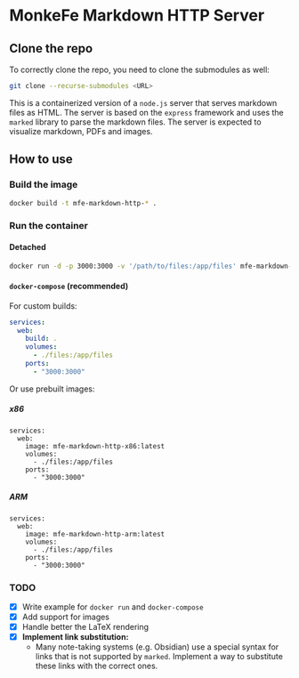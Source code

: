 # MonkeFe Markdown HTTP Server
## Clone the repo
To correctly clone the repo, you need to clone the submodules as well:
```bash
git clone --recurse-submodules <URL>
```
This is a containerized version of a `node.js` server that serves markdown files as HTML. The server is based on the `express` framework and uses the `marked` library to parse the markdown files. The server is expected to visualize markdown, PDFs and images.
## How to use
### Build the image
```bash
docker build -t mfe-markdown-http-* .
```
### Run the container
#### Detached 
```bash
docker run -d -p 3000:3000 -v '/path/to/files:/app/files' mfe-markdown-http-*
```
#### `docker-compose` (recommended)
For custom builds:
```yaml
services:
  web:
    build: . 
    volumes:
      - ./files:/app/files
    ports:
      - "3000:3000"
```
Or use prebuilt images:
##### x86
```
services:
  web:
    image: mfe-markdown-http-x86:latest
    volumes:
      - ./files:/app/files
    ports:
      - "3000:3000"
```
##### ARM
```
services:
  web:
    image: mfe-markdown-http-arm:latest
    volumes:
      - ./files:/app/files
    ports:
      - "3000:3000"
```
### TODO
- [x] Write example for `docker run` and `docker-compose`
- [x] Add support for images
- [x] Handle better the LaTeX rendering
- [x] **Implement link substitution:**
    - Many note-taking systems (e.g. Obsidian) use a special syntax for links that is not supported by `marked`. Implement a way to substitute these links with the correct ones.
